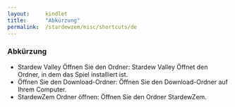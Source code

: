```yaml
---
layout:     kindlet
title:      "Abkürzung"
permalink:  /stardewzem/misc/shortcuts/de
---
```


### **Abkürzung**

* Stardew Valley Öffnen Sie den Ordner: Stardew Valley Öffnet den Ordner, in dem das Spiel installiert ist.
* Öffnen Sie den Download-Ordner: Öffnen Sie den Download-Ordner auf Ihrem Computer.
* StardewZem Ordner öffnen: Öffnen Sie den Ordner StardewZem.

<br/>
<br/>
